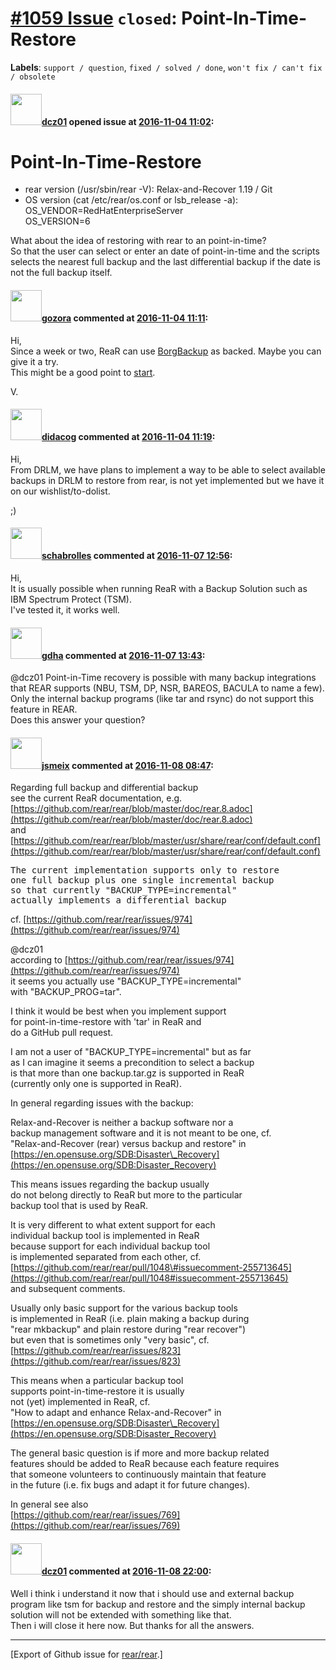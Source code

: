 [\#1059 Issue](https://github.com/rear/rear/issues/1059) `closed`: Point-In-Time-Restore
========================================================================================

**Labels**: `support / question`, `fixed / solved / done`,
`won't fix / can't fix / obsolete`

#### <img src="https://avatars.githubusercontent.com/u/20817288?v=4" width="50">[dcz01](https://github.com/dcz01) opened issue at [2016-11-04 11:02](https://github.com/rear/rear/issues/1059):

Point-In-Time-Restore
=====================

-   rear version (/usr/sbin/rear -V): Relax-and-Recover 1.19 / Git
-   OS version (cat /etc/rear/os.conf or lsb\_release -a):  
    OS\_VENDOR=RedHatEnterpriseServer  
    OS\_VERSION=6

What about the idea of restoring with rear to an point-in-time?  
So that the user can select or enter an date of point-in-time and the
scripts selects the nearest full backup and the last differential backup
if the date is not the full backup itself.

#### <img src="https://avatars.githubusercontent.com/u/12116358?u=1c5ba9dcee5ca3082f03029a7fbe647efd30eb49&v=4" width="50">[gozora](https://github.com/gozora) commented at [2016-11-04 11:11](https://github.com/rear/rear/issues/1059#issuecomment-258405329):

Hi,  
Since a week or two, ReaR can use
[BorgBackup](https://borgbackup.readthedocs.io/en/stable/index.html) as
backed. Maybe you can give it a try.  
This might be a good point to
[start](https://github.com/rear/rear/blob/master/doc/user-guide/04-scenarios.adoc#bootable-iso-with-borg).

V.

#### <img src="https://avatars.githubusercontent.com/u/5380209?u=163f1571e6b9c9c7df94e2c6ca152b0a7406b52d&v=4" width="50">[didacog](https://github.com/didacog) commented at [2016-11-04 11:19](https://github.com/rear/rear/issues/1059#issuecomment-258406721):

Hi,  
From DRLM, we have plans to implement a way to be able to select
available backups in DRLM to restore from rear, is not yet implemented
but we have it on our wishlist/to-dolist.

;)

#### <img src="https://avatars.githubusercontent.com/u/19491077?u=0021b16ab426902cbe676f6831f41607bbe4d441&v=4" width="50">[schabrolles](https://github.com/schabrolles) commented at [2016-11-07 12:56](https://github.com/rear/rear/issues/1059#issuecomment-258828552):

Hi,  
It is usually possible when running ReaR with a Backup Solution such as
IBM Spectrum Protect (TSM).  
I've tested it, it works well.

#### <img src="https://avatars.githubusercontent.com/u/888633?u=cdaeb31efcc0048d3619651aa18dd4b76e636b21&v=4" width="50">[gdha](https://github.com/gdha) commented at [2016-11-07 13:43](https://github.com/rear/rear/issues/1059#issuecomment-258838361):

@dcz01 Point-in-Time recovery is possible with many backup integrations
that REAR supports (NBU, TSM, DP, NSR, BAREOS, BACULA to name a few).
Only the internal backup programs (like tar and rsync) do not support
this feature in REAR.  
Does this answer your question?

#### <img src="https://avatars.githubusercontent.com/u/1788608?u=925fc54e2ce01551392622446ece427f51e2f0ce&v=4" width="50">[jsmeix](https://github.com/jsmeix) commented at [2016-11-08 08:47](https://github.com/rear/rear/issues/1059#issuecomment-259078847):

Regarding full backup and differential backup  
see the current ReaR documentation, e.g.  
[https://github.com/rear/rear/blob/master/doc/rear.8.adoc](https://github.com/rear/rear/blob/master/doc/rear.8.adoc)  
and  
[https://github.com/rear/rear/blob/master/usr/share/rear/conf/default.conf](https://github.com/rear/rear/blob/master/usr/share/rear/conf/default.conf)

<pre>
The current implementation supports only to restore
one full backup plus one single incremental backup
so that currently "BACKUP_TYPE=incremental"
actually implements a differential backup
</pre>

cf.
[https://github.com/rear/rear/issues/974](https://github.com/rear/rear/issues/974)

@dcz01  
according to
[https://github.com/rear/rear/issues/974](https://github.com/rear/rear/issues/974)  
it seems you actually use "BACKUP\_TYPE=incremental"  
with "BACKUP\_PROG=tar".

I think it would be best when you implement support  
for point-in-time-restore with 'tar' in ReaR and  
do a GitHub pull request.

I am not a user of "BACKUP\_TYPE=incremental" but as far  
as I can imagine it seems a precondition to select a backup  
is that more than one backup.tar.gz is supported in ReaR  
(currently only one is supported in ReaR).

In general regarding issues with the backup:

Relax-and-Recover is neither a backup software nor a  
backup management software and it is not meant to be one, cf.  
"Relax-and-Recover (rear) versus backup and restore" in  
[https://en.opensuse.org/SDB:Disaster\_Recovery](https://en.opensuse.org/SDB:Disaster_Recovery)

This means issues regarding the backup usually  
do not belong directly to ReaR but more to the particular  
backup tool that is used by ReaR.

It is very different to what extent support for each  
individual backup tool is implemented in ReaR  
because support for each individual backup tool  
is implemented separated from each other, cf.  
[https://github.com/rear/rear/pull/1048\#issuecomment-255713645](https://github.com/rear/rear/pull/1048#issuecomment-255713645)  
and subsequent comments.

Usually only basic support for the various backup tools  
is implemented in ReaR (i.e. plain making a backup during  
"rear mkbackup" and plain restore during "rear recover")  
but even that is sometimes only "very basic", cf.  
[https://github.com/rear/rear/issues/823](https://github.com/rear/rear/issues/823)

This means when a particular backup tool  
supports point-in-time-restore it is usually  
not (yet) implemented in ReaR, cf.  
"How to adapt and enhance Relax-and-Recover" in  
[https://en.opensuse.org/SDB:Disaster\_Recovery](https://en.opensuse.org/SDB:Disaster_Recovery)

The general basic question is if more and more backup related  
features should be added to ReaR because each feature requires  
that someone volunteers to continuously maintain that feature  
in the future (i.e. fix bugs and adapt it for future changes).

In general see also  
[https://github.com/rear/rear/issues/769](https://github.com/rear/rear/issues/769)

#### <img src="https://avatars.githubusercontent.com/u/20817288?v=4" width="50">[dcz01](https://github.com/dcz01) commented at [2016-11-08 22:00](https://github.com/rear/rear/issues/1059#issuecomment-259273278):

Well i think i understand it now that i should use and external backup
program like tsm for backup and restore and the simply internal backup
solution will not be extended with something like that.  
Then i will close it here now. But thanks for all the answers.

------------------------------------------------------------------------

\[Export of Github issue for
[rear/rear](https://github.com/rear/rear).\]
